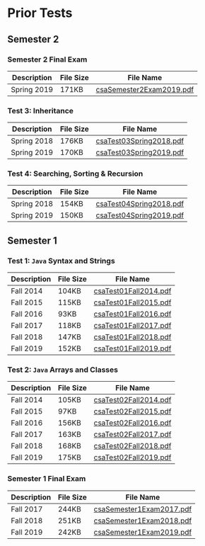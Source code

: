 # Prior Tests

## Semester 2

### Semester 2 Final Exam

Description | File Size | File Name
----------- | --------- | ---------
Spring 2019 | 171KB | [csaSemester2Exam2019.pdf](/csa/pdf/csaSemester2Exam2019.pdf)

### Test 3: Inheritance

Description | File Size | File Name
----------- | --------- | ---------
Spring 2018 | 176KB | [csaTest03Spring2018.pdf](/csa/pdf/csaTest03Spring2018.pdf)
Spring 2019 | 170KB | [csaTest03Spring2019.pdf](/csa/pdf/csaTest03Spring2019.pdf)

### Test 4: Searching, Sorting & Recursion

Description | File Size | File Name
----------- | --------- | ---------
Spring 2018 | 154KB | [csaTest04Spring2018.pdf](/csa/pdf/csaTest04Spring2018.pdf)
Spring 2019 | 150KB | [csaTest04Spring2019.pdf](/csa/pdf/csaTest04Spring2019.pdf)

## Semester 1

### Test 1: `Java` Syntax and Strings

Description | File Size | File Name
----------- | --------- | ---------
Fall 2014 | 104KB | [csaTest01Fall2014.pdf](/csa/pdf/csaTest01Fall2014.pdf)
Fall 2015 | 115KB | [csaTest01Fall2015.pdf](/csa/pdf/csaTest01Fall2015.pdf)
Fall 2016 |  93KB | [csaTest01Fall2016.pdf](/csa/pdf/csaTest01Fall2016.pdf)
Fall 2017 | 118KB | [csaTest01Fall2017.pdf](/csa/pdf/csaTest01Fall2017.pdf)
Fall 2018 | 147KB | [csaTest01Fall2018.pdf](/csa/pdf/csaTest01Fall2018.pdf)
Fall 2019 | 152KB | [csaTest01Fall2019.pdf](/csa/pdf/csaTest01Fall2019.pdf)

### Test 2: `Java` Arrays and Classes

Description | File Size | File Name
----------- | --------- | ---------
Fall 2014 | 105KB | [csaTest02Fall2014.pdf](/csa/pdf/csaTest02Fall2014.pdf)
Fall 2015 |  97KB | [csaTest02Fall2015.pdf](/csa/pdf/csaTest02Fall2015.pdf)
Fall 2016 | 156KB | [csaTest02Fall2016.pdf](/csa/pdf/csaTest02Fall2016.pdf)
Fall 2017 | 163KB | [csaTest02Fall2017.pdf](/csa/pdf/csaTest02Fall2017.pdf)
Fall 2018 | 168KB | [csaTest02Fall2018.pdf](/csa/pdf/csaTest02Fall2018.pdf)
Fall 2019 | 175KB | [csaTest02Fall2019.pdf](/csa/pdf/csaTest02Fall2019.pdf)

### Semester 1 Final Exam

Description | File Size | File Name
----------- | --------- | ---------
Fall 2017 | 244KB | [csaSemester1Exam2017.pdf](/csa/pdf/csaSemester1Exam2017.pdf)
Fall 2018 | 251KB | [csaSemester1Exam2018.pdf](/csa/pdf/csaSemester1Exam2018.pdf)
Fall 2019 | 242KB | [csaSemester1Exam2019.pdf](/csa/pdf/csaSemester1Exam2019.pdf)

